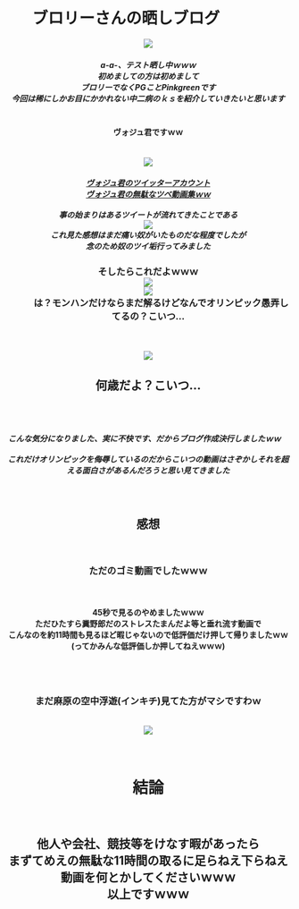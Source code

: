 <!DOCTYPE html>
<html lang="ja">
<head>
<body>
<center>
       <h1>
           ブロリーさんの晒しブログ
            </h1>
      <img src="https://github.com/PinkGreen/test1/raw/4fccc69d80b9f26962d070647775a3534329817c/burori-.gif">
      <BR>
<h5>
a-a-、テスト晒し中ｗｗｗ<BR>
初めましての方は初めまして<BR>
ブロリーでなくPGことPinkgreenです<BR>
今回は稀にしかお目にかかれない中二病のｋｓを紹介していきたいと思います<BR>            
       </h5>
       <h4>ヴォジュ君ですｗｗ</h4><BR>
       <img src="https://raw.githubusercontent.com/PinkGreen/test1/master/-v_BavEa_400x400.jpg"><BR>
       <h5>
<a href="https://twitter.com/s_voju">ヴォジュ君のツイッターアカウント</a><BR>
<a href="https://www.youtube.com/channel/UCLs3h1iN1Hf8ZStEG9GKDEQ/videos">ヴォジュ君の無駄なツベ動画集ｗｗ</a><BR><BR>
事の始まりはあるツイートが流れてきたことである<BR>
<img src="https://raw.githubusercontent.com/PinkGreen/test1/master/naiyou.jpg"><BR>
これ見た感想はまだ痛い奴がいたものだな程度でしたが<BR>
念のため奴のツイ垢行ってみました<BR></h5>
<h3>そしたらこれだよｗｗｗ<BR>
<img src="https://raw.githubusercontent.com/PinkGreen/test1/master/naiyou1.jpg"><BR><img src="https://github.com/PinkGreen/test1/blob/master/naiyou2.jpg"><BR>
              は？モンハンだけならまだ解るけどなんでオリンピック愚弄してるの？こいつ…<BR></h3><BR><BR>
<img src="https://raw.githubusercontent.com/PinkGreen/test1/master/nannsaidayokoitu.gif">       
<h2>何歳だよ？こいつ…</h2><BR><BR><h5>こんな気分になりました、実に不快です、だからブログ作成決行しましたｗｗ    
<BR><BR>
これだけオリンピックを侮辱しているのだからこいつの動画はさぞかしそれを超える面白さがあるんだろうと思い見てきました<BR>
</h5><BR>
<H2>感想</H2><BR>
<h3>ただのゴミ動画でしたｗｗｗ</h3><BR>
<img sec="https://raw.githubusercontent.com/PinkGreen/test1/master/kusodouga.jpg"><BR>
<H4>45秒で見るのやめましたｗｗｗ<BR>
ただひたすら糞野郎だのストレスたまんだよ等と垂れ流す動画で<BR>
こんなのを約11時間も見るほど暇じゃないので低評価だけ押して帰りましたｗｗ<BR>
(ってかみんな低評価しか押してねえｗｗｗ)<BR>
       <BR></H4><BR>
<h3>まだ麻原の空中浮遊(インキチ)見てた方がマシですわｗ</h3>
<BR><img src="https://raw.githubusercontent.com/PinkGreen/test1/master/asahara.gif"><BR><BR>
       <BR><h1>結論</h1><br>
<h2>他人や会社、競技等をけなす暇があったら<br>まずてめえの無駄な11時間の取るに足らねえ下らねえ動画を何とかしてくださいｗｗｗ<br>
以上ですｗｗｗ</h2>
